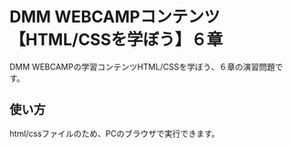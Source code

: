 # DMM WEBCAMPコンテンツ【HTML/CSSを学ぼう】６章
DMM WEBCAMPの学習コンテンツHTML/CSSを学ぼう、６章の演習問題です。
## 使い方
html/cssファイルのため、PCのブラウザで実行できます。
